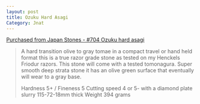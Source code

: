 ```yaml
---
layout: post
title: Ozuku Hard Asagi
Category: Jnat
---
```


[Purchased from Japan Stones - #704 Ozuku hard asagi](https://www.japanstones.com/product-page/704-ozuku-hard-asagi)

> A hard transition olive to gray tomae in a compact travel or hand held format this is a true razor grade stone as tested on my Henckels Friodur razors. This stone will come with a tested tomonagura. Super smooth deep strata stone it has an olive green surface that eventually will wear to a gray base.
>
> Hardness 5+ / Fineness 5
> Cutting speed 4 or 5- with a diamond plate slurry
> 115-72-18mm thick
> Weight 394 grams
